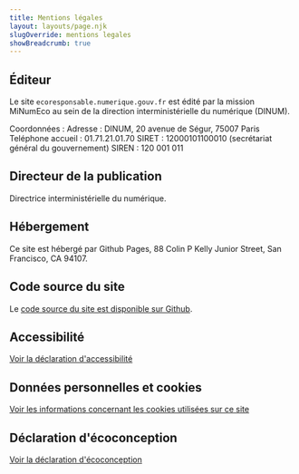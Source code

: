 ```yaml
---
title: Mentions légales
layout: layouts/page.njk
slugOverride: mentions legales
showBreadcrumb: true
---
```

## Éditeur

Le site `ecoresponsable.numerique.gouv.fr` est édité par la mission MiNumEco au sein de la direction interministérielle du numérique (DINUM).

Coordonnées :
Adresse : DINUM, 20 avenue de Ségur, 75007 Paris
Teléphone accueil : 01.71.21.01.70
SIRET : 12000101100010 (secrétariat général du gouvernement)
SIREN : 120 001 011

## Directeur de la publication

Directrice interministérielle du numérique.

## Hébergement

Ce site est hébergé par Github Pages, 88 Colin P Kelly Junior Street, San Francisco, CA 94107.

## Code source du site

Le [code source du site est disponible sur Github](https://github.com/DISIC/greentech).

## Accessibilité

[Voir la déclaration d'accessibilité](/accessibilité/)

## Données personnelles et cookies

[Voir les informations concernant les cookies utilisées sur ce site](/données-personnelles/)

## Déclaration d'écoconception

[Voir la déclaration d'écoconception](/declaration-ecoconception/)
